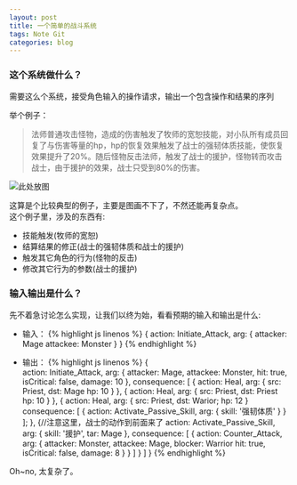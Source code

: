 ```yaml
---
layout: post
title: 一个简单的战斗系统
tags: Note Git
categories: blog
---
```


### 这个系统做什么？
需要这么个系统，接受角色输入的操作请求，输出一个包含操作和结果的序列  

举个例子：  
> 法师普通攻击怪物，造成的伤害触发了牧师的宽恕技能，对小队所有成员回复了与伤害等量的hp，hp的恢复效果触发了战士的强韧体质技能，使恢复效果提升了20%。随后怪物反击法师，触发了战士的援护，怪物转而攻击战士，由于援护的效果，战士只受到80%的伤害。  

![此处放图](/123)

这算是个比较典型的例子，主要是图画不下了，不然还能再复杂点。  
这个例子里，涉及的东西有:  

* 技能触发(牧师的宽恕)  
* 结算结果的修正(战士的强韧体质和战士的援护)  
* 触发其它角色的行为(怪物的反击)  
* 修改其它行为的参数(战士的援护)  

### 输入输出是什么？
先不着急讨论怎么实现，让我们以终为始，看看预期的输入和输出是什么:  
* 输入：
{% highlight js linenos %}
{
 action: Initiate_Attack,
 arg: {
  attacker: Mage
  attackee: Monster
 }
}
{% endhighlight %}

* 输出：
{% highlight js linenos %}
 {                                                                                                 
   action: Initiate_Attack,
   arg: {
    attacker: Mage,
    attackee: Monster,
    hit: true,
    isCritical: false,
    damage: 10
   },
   consequence: [
    {
      action: Heal,
      arg: {
        src: Priest,
        dst: Mage
        hp: 10
      }
    },
    {
      action: Heal,
      arg: {
        src: Priest,
        dst: Priest
        hp: 10
      }
    },
    {
      action: Heal,
      arg: {
        src: Priest,
        dst: Warior;
        hp: 12
      }
      consequence: [
        {
          action: Activate_Passive_Skill,
          arg: {
            skill: '强韧体质'
          }
        }
      ];
    },
    {//注意这里，战士的动作到前面来了
      action: Activate_Passive_Skill,
      arg: {
        skill: '援护',
        tar: Mage
      },
      consequence: [
        {
          action: Counter_Attack,
          arg: {
            attacker: Monster,
            attackee: Mage,
            blocker: Warrior
            hit: true,
            isCritical: false,
            damage: 8
          }
        }
      ]
    }
   ]
 }
{% endhighlight %}

Oh~no, 太复杂了。

